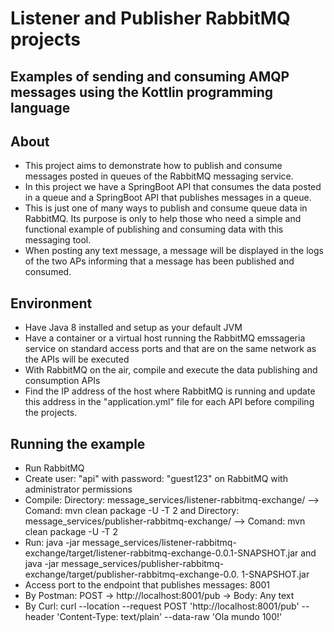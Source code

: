 # Listener and Publisher RabbitMQ projects


## Examples of sending and consuming AMQP messages using the Kottlin programming language


## About
- This project aims to demonstrate how to publish and consume messages posted in queues of the RabbitMQ messaging service.
- In this project we have a SpringBoot API that consumes the data posted in a queue and a SpringBoot API that publishes messages in a queue.
- This is just one of many ways to publish and consume queue data in RabbitMQ. Its purpose is only to help those who need a simple and functional example of publishing and consuming data with this messaging tool.
- When posting any text message, a message will be displayed in the logs of the two APs informing that a message has been published and consumed.

## Environment
- Have Java 8 installed and setup as your default JVM
- Have a container or a virtual host running the RabbitMQ emssageria service on standard access ports and that are on the same network as the APIs will be executed
- With RabbitMQ on the air, compile and execute the data publishing and consumption APIs
- Find the IP address of the host where RabbitMQ is running and update this address in the "application.yml" file for each API before compiling the projects.

## Running the example
- Run RabbitMQ
- Create user: "api" with password: "guest123" on RabbitMQ with administrator permissions
- Compile: Directory: message_services/listener-rabbitmq-exchange/ --> Comand: mvn clean package -U -T 2 and Directory: message_services/publisher-rabbitmq-exchange/ --> Comand: mvn clean package -U -T 2
- Run: java -jar message_services/listener-rabbitmq-exchange/target/listener-rabbitmq-exchange-0.0.1-SNAPSHOT.jar and java -jar message_services/publisher-rabbitmq-exchange/target/publisher-rabbitmq-exchange-0.0. 1-SNAPSHOT.jar
- Access port to the endpoint that publishes messages: 8001
- By Postman: POST -> http://localhost:8001/pub -> Body: Any text
- By Curl: curl --location --request POST 'http://localhost:8001/pub' --header 'Content-Type: text/plain' --data-raw 'Ola mundo 100!'

